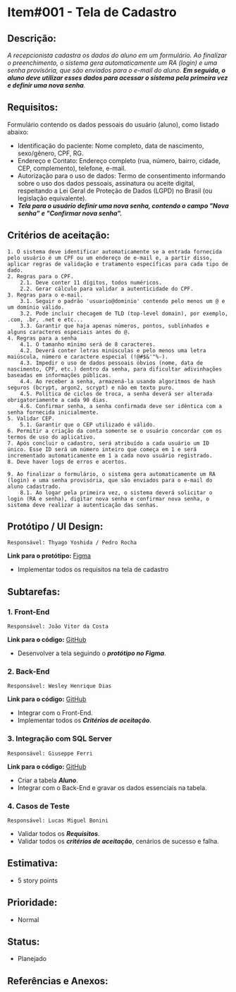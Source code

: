 # Item#001 - Tela de Cadastro

## **Descrição:**  
*A recepcionista cadastra os dados do aluno em um formulário. Ao finalizar o preenchimento, o sistema gera automaticamente um RA (login) e uma senha provisória, que são enviados para o e-mail do aluno. ***Em seguida, o aluno deve utilizar esses dados para acessar o sistema pela primeira vez e definir uma nova senha***.*

## **Requisitos:**
Formulário contendo os dados pessoais do usuário (aluno), como listado abaixo:
- Identificação do paciente: Nome completo, data de nascimento, sexo/gênero, CPF, RG.
- Endereço e Contato: Endereço completo (rua, número, bairro, cidade, CEP, complemento), telefone, e-mail.
- Autorização para o uso de dados: Termo de consentimento informando sobre o uso dos dados pessoais, assinatura ou aceite digital, respeitando a Lei Geral de Proteção de Dados (LGPD) no Brasil (ou legislação equivalente).
- ***Tela para o usuário definir uma nova senha, contendo o campo "Nova senha" e "Confirmar nova senha".***


## **Critérios de aceitação:**
	1. O sistema deve identificar automaticamente se a entrada fornecida pelo usuário é um CPF ou um endereço de e-mail e, a partir disso, aplicar regras de validação e tratamento específicas para cada tipo de dado.
	2. Regras para o CPF.
		2.1. Deve conter 11 dígitos, todos numéricos.
		2.2. Gerar cálculo para validar a autenticidade do CPF.
	3. Regras para o e-mail.		
		3.1. Seguir o padrão 'usuario@dominio' contendo pelo menos um @ e um domínio válido.
		3.2. Pode incluir checagem de TLD (top-level domain), por exemplo, .com, .br, .net e etc...
		3.3. Garantir que haja apenas números, pontos, sublinhados e alguns caracteres especiais antes do @.
	4. Regras para a senha
		4.1. O tamanho mínimo será de 8 caracteres.
		4.2. Deverá conter letras minúsculas e pelo menos uma letra maiúscula, número e caractere especial (!@#$&'"%-).
		4.3. Impedir o uso de dados pessoais óbvios (nome, data de nascimento, CPF, etc.) dentro da senha, para dificultar adivinhações baseadas em informações públicas.
		4.4. Ao receber a senha, armazená-la usando algoritmos de hash seguros (bcrypt, argon2, scrypt) e não em texto puro.
		4.5. Política de ciclos de troca, a senha deverá ser alterada obrigatoriamente a cada 90 dias.
		4.6. Confirmar senha, a senha confirmada deve ser idêntica com a senha fornecida inicialmente.
	5. Validar CEP.
		5.1. Garantir que o CEP utilizado é válido.
	6. Permitir a criação da conta somente se o usuário concordar com os termos de uso do aplicativo.
	7. Após concluir o cadastro, será atribuído a cada usuário um ID único. Esse ID será um número inteiro que começa em 1 e será incrementado automaticamente em 1 a cada novo usuário registrado.
	8. Deve haver logs de erros e acertos.
   
	9. Ao finalizar o formulário, o sistema gera automaticamente um RA (login) e uma senha provisória, que são enviados para o e-mail do aluno cadastrado.
      	8.1. Ao logar pela primeira vez, o sistema deverá solicitar o login (RA e senha), digitar nova senha e confirmar nova senha, o sistema deve realizar a autenticação das senhas.


## **Protótipo / UI Design**:
    Responsável: Thyago Yoshida / Pedro Rocha

**Link para o protótipo:** [Figma](https://url.com.br/)

- Implementar todos os requisitos na tela de cadastro

## **Subtarefas**:
### 1. **Front-End**
    Responsável: João Vitor da Costa
 
**Link para o código:** [GitHub](https://url.com.br/)

- Desenvolver a tela seguindo o ***protótipo no Figma***.


### 2. **Back-End** 
    Responsável: Wesley Henrique Dias
 
**Link para o código:** [GitHub](https://url.com.br/)

- Integrar com o Front-End.
- Implementar todos os ***Critérios de aceitação***.


### 3. **Integração com SQL Server**  
    Responsável: Giuseppe Ferri
 
**Link para o código:** [GitHub](https://url.com.br/)

- Criar a tabela ***Aluno***.
- Integrar com o Back-End e gravar os dados essenciais na tabela.


### 4. **Casos de Teste**  
    Responsável: Lucas Miguel Bonini
- Validar todos os ***Requisitos***.
- Validar todos os ***critérios de aceitação***, cenários de sucesso e falha.

## **Estimativa**:
- 5 story points

## **Prioridade**:
- Normal

## **Status**:
- Planejado

## **Referências e Anexos**:

